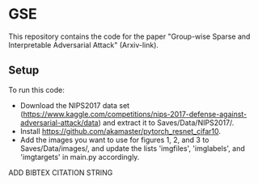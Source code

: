 # GSE
This repository contains the code for the paper "Group-wise Sparse and Interpretable Adversarial Attack" (Arxiv-link).

## Setup
To run this code:
- Download the NIPS2017 data set (https://www.kaggle.com/competitions/nips-2017-defense-against-adversarial-attack/data) and extract it to Saves/Data/NIPS2017/.
- Install https://github.com/akamaster/pytorch_resnet_cifar10.
- Add the images you want to use for figures 1, 2, and 3 to Saves/Data/images/, and update the lists 'imgfiles', 'imglabels', and 'imgtargets' in main.py accordingly.

ADD BIBTEX CITATION STRING
